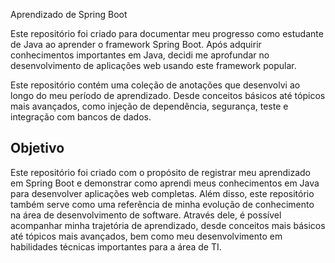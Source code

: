  Aprendizado de Spring Boot

Este repositório foi criado para documentar meu progresso como estudante de Java ao aprender o framework Spring Boot. Após adquirir conhecimentos importantes em Java, decidi me aprofundar no desenvolvimento de aplicações web usando este framework popular.

Este repositório contém uma coleção de anotações que desenvolvi ao longo do meu período de aprendizado. Desde conceitos básicos até tópicos mais avançados, como injeção de dependência, segurança, teste e integração com bancos de dados.

## Objetivo

Este repositório foi criado com o propósito de registrar meu aprendizado em Spring Boot e demonstrar como aprendi meus conhecimentos em Java para desenvolver aplicações web completas. Além disso, este repositório também serve como uma referência de minha evolução de conhecimento na área de desenvolvimento de software. Através dele, é possível acompanhar minha trajetória de aprendizado, desde conceitos mais básicos até tópicos mais avançados, bem como meu desenvolvimento em habilidades técnicas importantes para a área de TI. 
